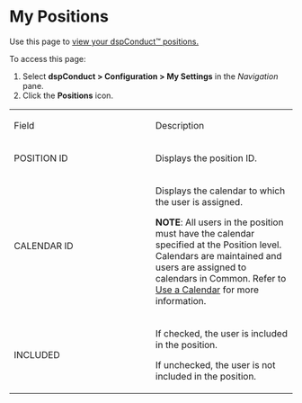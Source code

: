 # My Positions

<div class="use">

Use this page to [view your dspConduct™
positions.](../Use_Cases/Manage_Positions.htm)

</div>

To access this page:

1.  Select **dspConduct \> Configuration \> My Settings** in the
    *Navigation* pane.
2.  Click the **Positions** icon.

<table>
<colgroup>
<col style="width: 50%" />
<col style="width: 50%" />
</colgroup>
<tbody>
<tr class="odd">
<td><p>Field</p></td>
<td><p>Description</p></td>
</tr>
<tr class="even">
<td><p>POSITION ID</p></td>
<td><p>Displays the position ID.</p></td>
</tr>
<tr class="odd">
<td><p>CALENDAR ID</p></td>
<td><p>Displays the calendar to which the user is assigned.</p>
<p><strong>NOTE</strong>: All users in the position must have the calendar specified at the Position level. Calendars are maintained and users are assigned to calendars in Common. Refer to <a href="../../../Platform/Common/Use_Cases/Use_a_Calendar.htm">Use a Calendar</a> for more information.</p></td>
</tr>
<tr class="even">
<td><p>INCLUDED</p></td>
<td><p>If checked, the user is included in the position.</p>
<p>If unchecked, the user is not included in the position.</p></td>
</tr>
</tbody>
</table>
